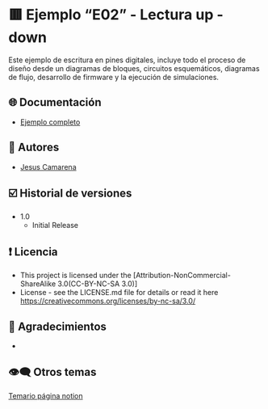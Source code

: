 # 🟥 Ejemplo “**E02” - Lectura up - down**
Este ejemplo de escritura en pines digitales, incluye todo el proceso de diseño desde un diagramas de bloques, circuitos esquemáticos, diagramas de flujo, desarrollo de firmware y la ejecución de simulaciones.

## :globe_with_meridians: Documentación
* [Ejemplo completo](https://didyde.notion.site/Lectura-secuencial-de-instrucciones-up-down-ejemplo-04b0a79e4b254118b45a4b39530838bc)

## :busts_in_silhouette: Autores
* [Jesus Camarena](https://www.notion.so/didyde/Profesor-universitario-Dise-ador-de-hardware-para-sistemas-embebidos-81703493db3c44c4a75b49b2d536ea19)

## :ballot_box_with_check: Historial de versiones
* 1.0
    * Initial Release

## :exclamation: Licencia
 * This project is licensed under the [Attribution-NonCommercial-ShareAlike 3.0(CC-BY-NC-SA 3.0)] 
 * License - see the LICENSE.md file for details or read it here https://creativecommons.org/licenses/by-nc-sa/3.0/

## :speech_balloon: Agradecimientos
-

## 👁️‍🗨️ Otros temas

[Temario página notion](https://didyde.notion.site/Programa-acad-mico-temario-y-clases-cb4c311c7e22482da48f0eeba4151561)
